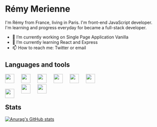 <!--
# Hi there 👋
- 👯 I’m looking to collaborate on ...
- 🤔 I’m looking for help with ...
- 💬 Ask me about ...
- 😄 Pronouns: ...
- ⚡ Fun fact: ...
-->

# Rémy Merienne

I'm Rémy from France, living in Paris. I'm front-end JavaScript developer. I'm learning and progress everyday for became a full-stack developer.

- 🔭 I’m currently working on Single Page Application Vanilla
- 🌱 I’m currently learning React and Express
- 📫 How to reach me: Twitter or email

## Languages and tools

<img width="30px" style="padding-right:20px;" align="left" src="https://cdn.jsdelivr.net/gh/devicons/devicon/icons/html5/html5-original.svg"/>
<img width="30px" style="padding-right:20px;" align="left" src="https://cdn.jsdelivr.net/gh/devicons/devicon/icons/css3/css3-original.svg" />
<img width="30px" style="padding-right:20px;" align="left" src="https://cdn.jsdelivr.net/gh/devicons/devicon/icons/javascript/javascript-original.svg" />
<img width="30px" style="padding-right:20px;" align="left" src="https://cdn.jsdelivr.net/gh/devicons/devicon/icons/sass/sass-original.svg" />
<img width="30px" style="padding-right:20px;" align="left" src="https://cdn.jsdelivr.net/gh/devicons/devicon/icons/git/git-original.svg" />
<img width="30px" style="padding-right:20px;" align="left" src="https://cdn.jsdelivr.net/gh/devicons/devicon/icons/webpack/webpack-original.svg" />

<br/>
<br/>

<img width="30px" style="padding:15px 20px 0 0;" align="left" src="https://cdn.jsdelivr.net/gh/devicons/devicon/icons/babel/babel-original.svg" />
<img width="30px" style="padding-right:20px;" align="left" src="https://cdn.jsdelivr.net/gh/devicons/devicon/icons/jest/jest-plain.svg" />
<img width="30px" style="padding-right:20px;" align="left" src="https://cdn.jsdelivr.net/gh/devicons/devicon/icons/eslint/eslint-original.svg" />

<br/>
<br/>

## Stats

[![Anurag's GitHub stats](https://github-readme-stats.vercel.app/api?username=remymerienne&hide=contribs,prs&show_icons=true&theme=tokyonight)](https://github.com/anuraghazra/github-readme-stats)
